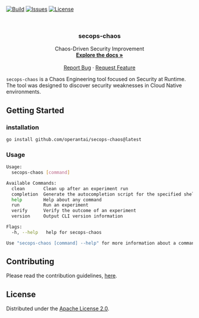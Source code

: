 [![Build][build-shield]][build-url]
[![Issues][issues-shield]][issues-url]
[![License][license-shield]][license-url]

<br />
<div align="center">
  <h3 align="center">secops-chaos</h3>
  <p align="center">
    Chaos-Driven Security Improvement
    <br />
    <a href="https://github.com/operantai/secops-chaos/blob/main/README.md"><strong>Explore the docs »</strong></a>
    <br />
    <br />
    <a href="https://github.com/operantai/secops-chaos/issues">Report Bug</a>
    ·
    <a href="https://github.com/operantai/secops-chaos/issues">Request Feature</a>
  </p>
</div>

`secops-chaos` is a Chaos Engineering tool focused on Security at Runtime. The tool was designed to discover security weaknesses in Cloud Native environments.

## Getting Started

### installation

``` sh
go install github.com/operantai/secops-chaos@latest
```

### Usage

``` sh
Usage:
  secops-chaos [command]

Available Commands:
  clean       Clean up after an experiment run
  completion  Generate the autocompletion script for the specified shell
  help        Help about any command
  run         Run an experiment
  verify      Verify the outcome of an experiment
  version     Output CLI version information

Flags:
  -h, --help   help for secops-chaos

Use "secops-chaos [command] --help" for more information about a command.
```

## Contributing

Please read the contribution guidelines, [here][contributing-url].

## License 

Distributed under the [Apache License 2.0][license-url].

[build-shield]: https://github.com/OperantAI/secops-chaos/actions/workflows/build.yml/badge.svg?branch=main
[build-url]: https://github.com/OperantAI/secops-chaos/actions/workflows/build.yml
[issues-shield]: https://img.shields.io/github/issues/operantai/secops-chaos
[issues-url]: https://github.com/operantai/secops-chaos/issues
[license-shield]: https://img.shields.io/github/license/operantai/secops-chaos
[license-url]: https://github.com/operantai/secops-chaos/blob/master/LICENSE
[contributing-url]: https://github.com/operantai/secops-chaos/blob/main/CONTRIBUTING.md
